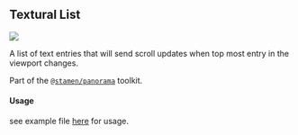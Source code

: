 ## Textural List

<img src='https://cloud.githubusercontent.com/assets/565486/11916024/001155c0-a691-11e5-99ad-15e0ecb58bcc.png'>

A list of text entries that will send scroll updates when top most entry in the viewport changes.

Part of the [`@stamen/panorama`](https://www.npmjs.com/package/@stamen/panorama) toolkit.

#### Usage
see example file [here](../../_examples/components/example-textList.jsx) for usage.